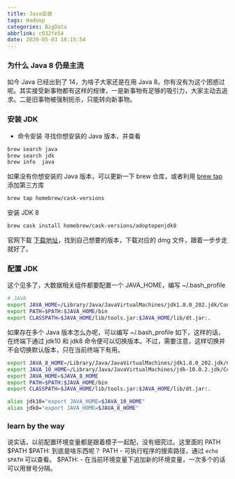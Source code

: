 ```yaml
---
title: Java安装
tags: Hadoop
categories: BigData
abbrlink: c032fe54
date: 2020-05-03 18:15:54
---
```

### 为什么 Java 8 仍是主流
如今 Java 已经出到了 14，为啥子大家还是在用 Java 8。你有没有为这个困惑过呢。其实接受新事物都有这样的规律，一是新事物有足够的吸引力，大家主动去追求。二是旧事物被强制扼杀，只能转向新事物。
<!--more-->
### 安装 JDK
- 命令安装
寻找你想安装的 Java 版本，并查看
```sh
brew search java
brew search jdk
brew info  java
```
如果没有你想安装的 Java 版本，可以更新一下 brew 仓库，或者利用 [brew tap](https://segmentfault.com/a/1190000012826983) 添加第三方库
```sh
brew tap homebrew/cask-versions
```
安装 JDK 8
```sh
brew cask install homebrew/cask-versions/adoptopenjdk8
```
官网下载
[下载地址](https://www.oracle.com/java/technologies/javase-downloads.html)，找到自己想要的版本，下载对应的 dmg 文件，跟着一步步走就好了。

### 配置 JDK
这个见多了，大数据相关组件都要配置一个 JAVA_HOME，编写 ~/.bash_profile
```sh
# JAVA
export JAVA_HOME=/Library/Java/JavaVirtualMachines/jdk1.8.0_202.jdk/Contents/Home
export PATH=$PATH:$JAVA_HOME/bin
export CLASSPATH=$JAVA_HOME/lib/tools.jar:$JAVA_HOME/lib/dt.jar:.
```
如果存在多个 Java 版本怎么办呢，可以编写 ~/.bash_profile 如下，这样的话，在终端下通过 jdk10 和 jdk8 命令便可以切换版本。不过，需要注意，这样切换并不会切换默认版本，只在当前终端下有用。

```sh
export JAVA_8_HOME=/Library/Java/JavaVirtualMachines/jdk1.8.0_202.jdk/Contents/Home
export JAVA_10_HOME=/Library/Java/JavaVirtualMachines/jdk-10.0.2.jdk/Contents/Home
export JAVA_HOME=$JAVA_8_HOME
export PATH=$PATH:$JAVA_HOME/bin
export CLASSPATH=$JAVA_HOME/lib/tools.jar:$JAVA_HOME/lib/dt.jar:.

alias jdk10="export JAVA_HOME=$JAVA_10_HOME"
alias jdk8="export JAVA_HOME=$JAVA_8_HOME"
```
### learn by the way
说实话，以前配置环境变量都是跟着模子一起配，没有细究过。这里面的 PATH $PATH $PATH: 到底是啥东西呢？
PATH - 可执行程序的搜索路径，通过 `echo $PATH` 可以查看。
$PATH: - 在当前环境变量下追加新的环境变量，一次多个的话可以用冒号分隔。
